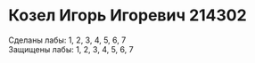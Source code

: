 #  Козел Игорь Игоревич 214302
Сделаны лабы: 1, 2, 3, 4, 5, 6, 7<br/>
Защищены лабы: 1, 2, 3, 4, 5, 6, 7<br/>
